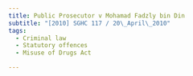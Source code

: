 ```yaml
---
title: Public Prosecutor v Mohamad Fadzly bin Din
subtitle: "[2010] SGHC 117 / 20\_April\_2010"
tags:
  - Criminal law
  - Statutory offences
  - Misuse of Drugs Act

---
```


